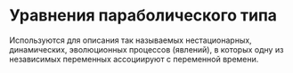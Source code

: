# Уравнения параболического типа
Используются для описания так называемых нестационарных, динамических, эволюционных процессов (явлений), в которых одну из независимых переменных ассоциируют с переменной времени.